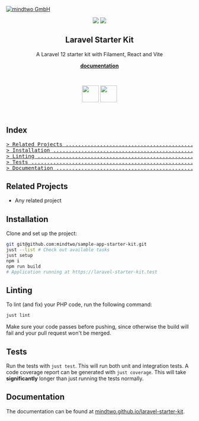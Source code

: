 [![mindtwo GmbH](https://www.mindtwo.de/downloads/doodles/github/repository-header.png)](https://www.mindtwo.de/)

<div align="center">
  <p align="center">
    <img src="https://img.shields.io/github/check-runs/mindtwo/laravel-starter-kit/main">
    <img src="https://img.shields.io/badge/php-%3E%3D%208.4-8892BF.svg">
  </p>

  <strong>
    <h2 align="center">Laravel Starter Kit</h2>
  </strong>

  <p align="center">
    A Laravel 12 starter kit with Filament, React and Vite
  </p>

  <p align="center">
    <strong>
    <a href="https://mindtwo.github.io/laravel-starter-kit">documentation</a>
    </strong>
  </p>

  <br>

  <p align="center">
    <img src="https://www.vectorlogo.zone/logos/laravel/laravel-icon.svg" height="45" />
    <img src="https://www.vectorlogo.zone/logos/reactjs/reactjs-ar21.svg" height="45" />
  </p>
</div>
<br />

## Index

<pre>
<a href="#related-projects"
>> Related Projects ................................................................. </a>
<a href="#installation"
>> Installation ..................................................................... </a>
<a href="#linting"
>> Linting .......................................................................... </a>
<a href="#tests"
>> Tests ............................................................................ </a>
<a href="#documentation"
>> Documentation .................................................................... </a>
</pre>

## Related Projects

- Any related project

## Installation

Clone and set up the project:

```bash
git git@github.com:mindtwo/sample-app-starter-kit.git
just --list # Check out available tasks
just setup
npm i
npm run build
# Application running at https://laravel-starter-kit.test
```

## Linting

To lint (and fix) your PHP code, run the following command:

```bash
just lint
```

Make sure your code passes before pushing, since otherwise the build will fail and your pull request
won't be merged.

## Tests

Run the tests with `just test`. This will run both unit and integration tests. A code coverage
report can be generated with `just coverage`. This will take **significantly** longer than just
running the tests normally.

## Documentation

The documentation can be found at
[mindtwo.github.io/laravel-starter-kit](https://mindtwo.github.io/laravel-starter-kit).
